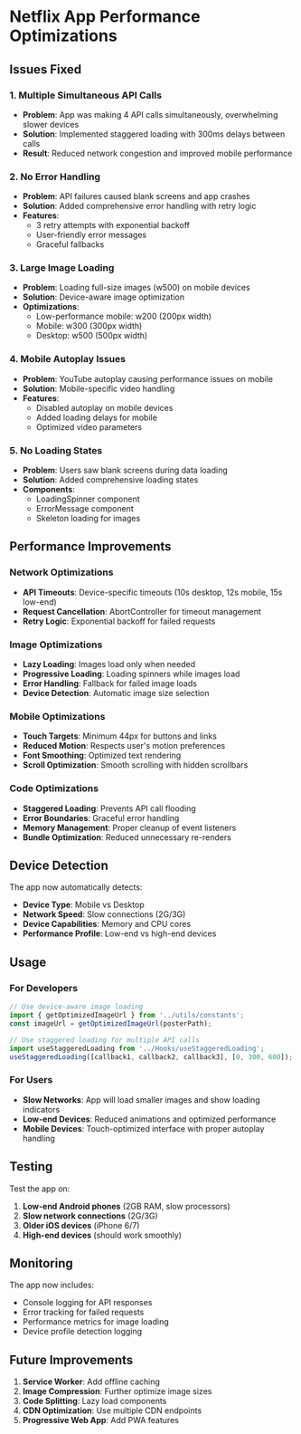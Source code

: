 # Netflix App Performance Optimizations

## Issues Fixed

### 1. **Multiple Simultaneous API Calls**
- **Problem**: App was making 4 API calls simultaneously, overwhelming slower devices
- **Solution**: Implemented staggered loading with 300ms delays between calls
- **Result**: Reduced network congestion and improved mobile performance

### 2. **No Error Handling**
- **Problem**: API failures caused blank screens and app crashes
- **Solution**: Added comprehensive error handling with retry logic
- **Features**:
  - 3 retry attempts with exponential backoff
  - User-friendly error messages
  - Graceful fallbacks

### 3. **Large Image Loading**
- **Problem**: Loading full-size images (w500) on mobile devices
- **Solution**: Device-aware image optimization
- **Optimizations**:
  - Low-performance mobile: w200 (200px width)
  - Mobile: w300 (300px width)
  - Desktop: w500 (500px width)

### 4. **Mobile Autoplay Issues**
- **Problem**: YouTube autoplay causing performance issues on mobile
- **Solution**: Mobile-specific video handling
- **Features**:
  - Disabled autoplay on mobile devices
  - Added loading delays for mobile
  - Optimized video parameters

### 5. **No Loading States**
- **Problem**: Users saw blank screens during data loading
- **Solution**: Added comprehensive loading states
- **Components**:
  - LoadingSpinner component
  - ErrorMessage component
  - Skeleton loading for images

## Performance Improvements

### Network Optimizations
- **API Timeouts**: Device-specific timeouts (10s desktop, 12s mobile, 15s low-end)
- **Request Cancellation**: AbortController for timeout management
- **Retry Logic**: Exponential backoff for failed requests

### Image Optimizations
- **Lazy Loading**: Images load only when needed
- **Progressive Loading**: Loading spinners while images load
- **Error Handling**: Fallback for failed image loads
- **Device Detection**: Automatic image size selection

### Mobile Optimizations
- **Touch Targets**: Minimum 44px for buttons and links
- **Reduced Motion**: Respects user's motion preferences
- **Font Smoothing**: Optimized text rendering
- **Scroll Optimization**: Smooth scrolling with hidden scrollbars

### Code Optimizations
- **Staggered Loading**: Prevents API call flooding
- **Error Boundaries**: Graceful error handling
- **Memory Management**: Proper cleanup of event listeners
- **Bundle Optimization**: Reduced unnecessary re-renders

## Device Detection

The app now automatically detects:
- **Device Type**: Mobile vs Desktop
- **Network Speed**: Slow connections (2G/3G)
- **Device Capabilities**: Memory and CPU cores
- **Performance Profile**: Low-end vs high-end devices

## Usage

### For Developers
```javascript
// Use device-aware image loading
import { getOptimizedImageUrl } from '../utils/constants';
const imageUrl = getOptimizedImageUrl(posterPath);

// Use staggered loading for multiple API calls
import useStaggeredLoading from '../Hooks/useStaggeredLoading';
useStaggeredLoading([callback1, callback2, callback3], [0, 300, 600]);
```

### For Users
- **Slow Networks**: App will load smaller images and show loading indicators
- **Low-end Devices**: Reduced animations and optimized performance
- **Mobile Devices**: Touch-optimized interface with proper autoplay handling

## Testing

Test the app on:
1. **Low-end Android phones** (2GB RAM, slow processors)
2. **Slow network connections** (2G/3G)
3. **Older iOS devices** (iPhone 6/7)
4. **High-end devices** (should work smoothly)

## Monitoring

The app now includes:
- Console logging for API responses
- Error tracking for failed requests
- Performance metrics for image loading
- Device profile detection logging

## Future Improvements

1. **Service Worker**: Add offline caching
2. **Image Compression**: Further optimize image sizes
3. **Code Splitting**: Lazy load components
4. **CDN Optimization**: Use multiple CDN endpoints
5. **Progressive Web App**: Add PWA features
